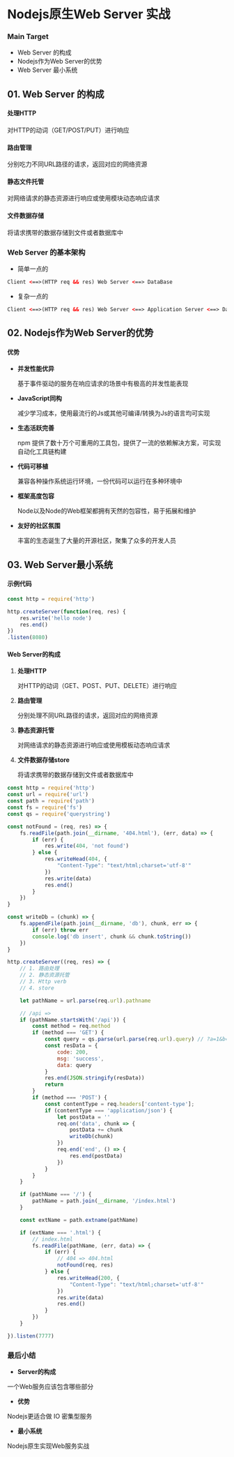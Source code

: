 # Nodejs原生Web Server 实战

### Main Target

+ Web Server 的构成
+ Nodejs作为Web Server的优势
+ Web Server 最小系统



## 01. Web Server 的构成

#### 处理HTTP

对HTTP的动词（GET/POST/PUT）进行响应

#### 路由管理

分别吃力不同URL路径的请求，返回对应的网络资源

#### 静态文件托管

对网络请求的静态资源进行响应或使用模块动态响应请求

#### 文件数据存储

将请求携带的数据存储到文件或者数据库中



### Web Server 的基本架构

+ 简单一点的

```html
Client <==>(HTTP req && res) Web Server <==> DataBase
```

+ 复杂一点的

```html
Client <==>(HTTP req && res) Web Server <==> Application Server <==> DataBase
```





## 02. Nodejs作为Web Server的优势

#### 优势

+ **并发性能优异**

  基于事件驱动的服务在响应请求的场景中有极高的并发性能表现

+ **JavaScript同构**

  减少学习成本，使用最流行的Js或其他可编译/转换为Js的语言均可实现

+ **生态活跃完善**

  npm 提供了数十万个可重用的工具包，提供了一流的依赖解决方案，可实现自动化工具链构建

+ **代码可移植**

  兼容各种操作系统运行环境，一份代码可以运行在多种环境中

+ **框架高度包容**

  Node以及Node的Web框架都拥有天然的包容性，易于拓展和维护

+ **友好的社区氛围**

  丰富的生态诞生了大量的开源社区，聚集了众多的开发人员



## 03. Web Server最小系统

#### 示例代码

```js
const http = require('http')

http.createServer(function(req, res) {
    res.write('hello node')
    res.end()
})
.listen(8080)
```



#### Web Server的构成

1. **处理HTTP**

   对HTTP的动词（GET、POST、PUT、DELETE）进行响应

2. **路由管理**

   分别处理不同URL路径的请求，返回对应的网络资源

3. **静态资源托管**

   对网络请求的静态资源进行响应或使用模板动态响应请求

4. **文件数据存储store**

   将请求携带的数据存储到文件或者数据库中

```js
const http = require('http')
const url = require('url')
const path = require('path')
const fs = require('fs')
const qs = require('querystring')

const notFound = (req, res) => {
    fs.readFile(path.join(__dirname, '404.html'), (err, data) => {
        if (err) {
            res.write(404, 'not found')
        } else {
            res.writeHead(404, {
                "Content-Type": "text/html;charset='utf-8'"
            })
            res.write(data)
            res.end()
        }
    })
}

const writeDb = (chunk) => {
    fs.appendFile(path.join(__dirname, 'db'), chunk, err => {
        if (err) throw err
        console.log('db insert', chunk && chunk.toString())
    })
}

http.createServer((req, res) => {
    // 1. 路由处理
    // 2. 静态资源托管
    // 3. Http verb
    // 4. store

    let pathName = url.parse(req.url).pathname

    // /api => 
    if (pathName.startsWith('/api')) {
        const method = req.method
        if (method === 'GET') {
            const query = qs.parse(url.parse(req.url).query) // ?a=1&b=2 => {}
            const resData = {
                code: 200,
                msg: 'success',
                data: query
            }
            res.end(JSON.stringify(resData))
            return
        }
        if (method === 'POST') {
            const contentType = req.headers['content-type'];
            if (contentType === 'application/json') {
                let postData = ''
                req.on('data', chunk => {
                    postData += chunk
                    writeDb(chunk)
                })
                req.end('end', () => {
                    res.end(postData)
                })
            }
        }
    }

    if (pathName === '/') {
        pathName = path.join(__dirname, '/index.html')
    }

    const extName = path.extname(pathName)

    if (extName === '.html') {
        // index.html
        fs.readFile(pathName, (err, data) => {
            if (err) {
                // 404 => 404.html
                notFound(req, res)
            } else {
                res.writeHead(200, {
                    "Content-Type": "text/html;charset='utf-8'"
                })
                res.write(data)
                res.end()
            }
        })
    }

}).listen(7777)
```





### 最后小结

+ **Server的构成**

一个Web服务应该包含哪些部分

+ **优势**

Nodejs更适合做 IO 密集型服务

+ **最小系统**

Nodejs原生实现Web服务实战





